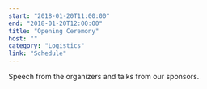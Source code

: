 ```yaml
---
start: "2018-01-20T11:00:00"
end: "2018-01-20T12:00:00"
title: "Opening Ceremony"
host: ""
category: "Logistics"
link: "Schedule"
---
```

Speech from the organizers and talks from our sponsors.
